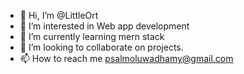 - 👋 Hi, I’m @LittleOrt
- 👀 I’m interested in Web app development
- 🌱 I’m currently learning mern stack
- 💞️ I’m looking to collaborate on projects.
- 📫 How to reach me psalmoluwadhamy@gmail.com

<!---
LittleOrt/LittleOrt is a ✨ special ✨ repository because its `README.md` (this file) appears on your GitHub profile.
You can click the Preview link to take a look at your changes.
--->
